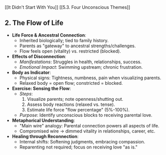 [[It Didn't Start With You]]
[[5.3. Four Unconscious Themes]]

## **2. The Flow of Life**

- **Life Force & Ancestral Connection**:
    - Inherited biologically; tied to family history.
    - Parents as "gateway" to ancestral strengths/challenges.
    - Flow feels open (vitality) vs. restricted (blocked).
- **Effects of Disconnection**:
    - _Manifestations_: Struggles in health, relationships, success.
    - _Emotional Impact_: Swimming upstream; chronic frustration.
- **Body as Indicator**:
    - Physical signs: Tightness, numbness, pain when visualizing parents.
    - Relaxed body = open flow; constricted = blocked.
- **Exercise: Sensing the Flow**:
    - _Steps_:
        1. Visualize parents; note openness/shutting out.
        2. Assess body reactions (relaxed vs. tense).
        3. Estimate life force "flow percentage" (5%-100%).
    - _Purpose_: Identify unconscious blocks to receiving parental love.
- **Metaphorical Understanding**:
    - "Main wire" analogy: Parental connection powers all aspects of life.
    - Compromised wire → dimmed vitality in relationships, career, etc.
- **Healing through Reconnection**:
    - Internal shifts: Softening judgments, embracing compassion.
    - Reparenting not required; focus on receiving love "as is."